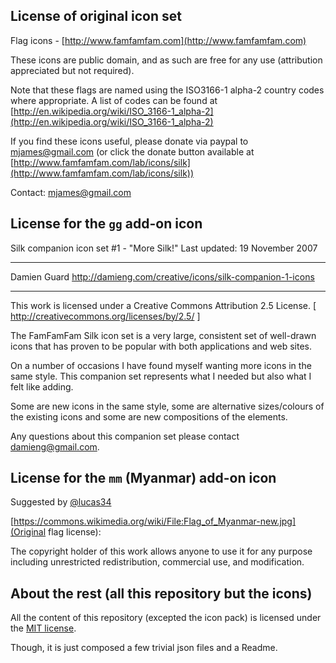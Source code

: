 
License of original icon set
----------

Flag icons - [http://www.famfamfam.com](http://www.famfamfam.com)

These icons are public domain, and as such are free for any use (attribution appreciated but not required).

Note that these flags are named using the ISO3166-1 alpha-2 country codes where appropriate. 
A list of codes can be found at [http://en.wikipedia.org/wiki/ISO_3166-1_alpha-2](http://en.wikipedia.org/wiki/ISO_3166-1_alpha-2)

If you find these icons useful, please donate via paypal to mjames@gmail.com 
(or click the donate button available at [http://www.famfamfam.com/lab/icons/silk](http://www.famfamfam.com/lab/icons/silk))

Contact: mjames@gmail.com



License for the `gg` add-on icon
----------

Silk companion icon set #1 - "More Silk!"
Last updated: 19 November 2007

_________________________________________
Damien Guard
http://damieng.com/creative/icons/silk-companion-1-icons
_________________________________________

This work is licensed under a
Creative Commons Attribution 2.5 License.
[ http://creativecommons.org/licenses/by/2.5/ ]

The FamFamFam Silk icon set is a very large,
consistent set of well-drawn icons that has
proven to be popular with both applications
and web sites.

On a number of occasions I have found myself
wanting more icons in the same style. This 
companion set represents what I needed but also
what I felt like adding.

Some are new icons in the same style, some are
alternative sizes/colours of the existing icons
and some are new compositions of the elements.

Any questions about this companion set please
contact damieng@gmail.com.


License for the `mm` (Myanmar) add-on icon
----------

Suggested by [@lucas34](https://github.com/lucas34)

[https://commons.wikimedia.org/wiki/File:Flag_of_Myanmar-new.jpg](Original flag license):

The copyright holder of this work allows anyone to use it for any purpose including unrestricted redistribution, commercial use, and modification.



About the rest (all this repository but the icons)
----------

All the content of this repository (excepted the icon pack) 
is licensed under the [MIT license](http://opensource.org/licenses/MIT).

Though, it is just composed a few trivial json files and a Readme.
